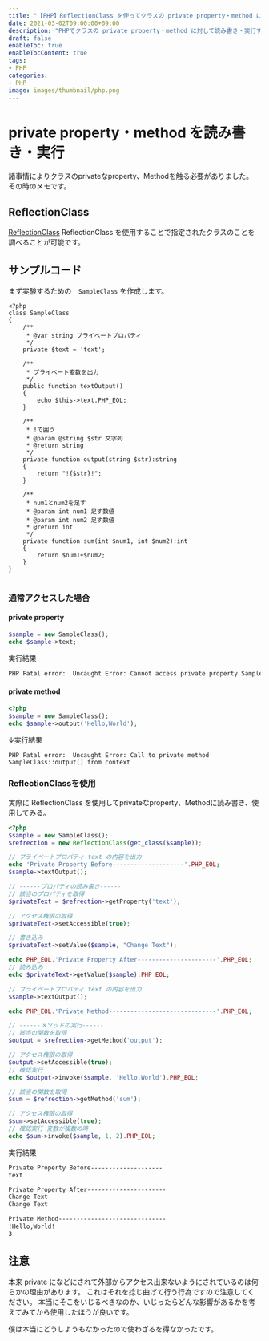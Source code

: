 ```yaml
---
title: "【PHP】ReflectionClass を使ってクラスの private property・method に読み書き・実行する方法"
date: 2021-03-02T09:00:00+09:00
description: "PHPでクラスの private property・method に対して読み書き・実行するする方法のメモ"
draft: false
enableToc: true
enableTocContent: true
tags: 
- PHP
categories: 
- PHP
image: images/thumbnail/php.png
---
```


# private property・method を読み書き・実行
諸事情によりクラスのprivateなproperty、Methodを触る必要がありました。
その時のメモです。

## ReflectionClass
<a href="https://www.php.net/manual/ja/class.reflectionclass.php" target="_blank" rel="nofollow noopener">ReflectionClass</a>
ReflectionClass を使用することで指定されたクラスのことを調べることが可能です。

## サンプルコード
まず実験するための　```SampleClass``` を作成します。

``` php:SampleClass.php
<?php
class SampleClass
{
    /**
     * @var string プライベートプロパティ
     */
    private $text = 'text';

    /**
     * プライベート変数を出力
     */
    public function textOutput()
    {
        echo $this->text.PHP_EOL;
    }

    /**
     * !で囲う
     * @param @string $str 文字列
     * @return string
     */
    private function output(string $str):string
    {
        return "!{$str}!";
    }
    
    /**
     * num1とnum2を足す
     * @param int num1 足す数値
     * @param int num2 足す数値
     * @return int
     */
    private function sum(int $num1, int $num2):int
    {
        return $num1+$num2;
    }
}
 
```

### 通常アクセスした場合

#### private property
```php
$sample = new SampleClass();
echo $sample->text;
```

実行結果

```bash
PHP Fatal error:  Uncaught Error: Cannot access private property SampleClass::$text
```

#### private method
```php
<?php
$sample = new SampleClass();
echo $sample->output('Hello,World');
```

↓実行結果

``` bash:実行結果
PHP Fatal error:  Uncaught Error: Call to private method SampleClass::output() from context
```

### ReflectionClassを使用
実際に ReflectionClass を使用してprivateなproperty、Methodに読み書き、使用してみる。

``` php {linenos=table}
<?php
$sample = new SampleClass();
$refrection = new ReflectionClass(get_class($sample));

// プライベートプロパティ text の内容を出力
echo 'Private Property Before--------------------'.PHP_EOL;
$sample->textOutput(); 

// ------プロパティの読み書き------
// 該当のプロパティを取得
$privateText = $refrection->getProperty('text');

// アクセス権限の取得
$privateText->setAccessible(true);

// 書き込み
$privateText->setValue($sample, "Change Text");

echo PHP_EOL.'Private Property After----------------------'.PHP_EOL;
// 読み込み
echo $privateText->getValue($sample).PHP_EOL;

// プライベートプロパティ text の内容を出力
$sample->textOutput();

echo PHP_EOL.'Private Method------------------------------'.PHP_EOL;

// ------メソッドの実行------
// 該当の関数を取得
$output = $refrection->getMethod('output');

// アクセス権限の取得
$output->setAccessible(true);
// 確認実行
echo $output->invoke($sample, 'Hello,World').PHP_EOL;

// 該当の関数を取得
$sum = $refrection->getMethod('sum');

// アクセス権限の取得
$sum->setAccessible(true);
// 確認実行 変数が複数の時
echo $sum->invoke($sample, 1, 2).PHP_EOL;
```

実行結果

``` bash
Private Property Before--------------------
text

Private Property After----------------------
Change Text
Change Text

Private Method------------------------------
!Hello,World!
3
```

## 注意
本来 private になどにされて外部からアクセス出来ないようにされているのは何らかの理由があります。
これはそれを捻じ曲げて行う行為ですので注意してください。
本当にそこをいじるべきなのか、いじったらどんな影響があるかを考えてみてから使用したほうが良いです。

僕は本当にどうしようもなかったので使わざるを得なかったです。

